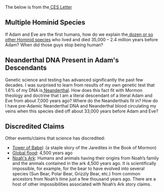 The below is from the[ CES Letter](https://read.cesletter.org/)


## **Multiple Hominid Species**

If Adam and Eve are the first humans, how do we explain the[ dozen or so other Hominid species](https://www.cesletter.org/science/5) who lived and died 35,000 – 2.4 million years before Adam? When did those guys stop being human?


## **Neanderthal DNA Present in Adam's Descendants**

Genetic science and testing has advanced significantly the past few decades. I was surprised to learn from results of my own genetic test that 1.6% of my DNA is[ Neanderthal](https://www.cesletter.org/science/6). How does this fact fit with Mormon theology and doctrine that I am a literal descendant of a literal Adam and Eve from about 7,000 years ago? Where do the Neanderthals fit in? How do I have pre-Adamic Neanderthal DNA and Neanderthal blood circulating my veins when this species died off about 33,000 years before Adam and Eve?


## **Discredited Claims**

Other events/claims that science has discredited:



* [Tower of Babel](https://www.cesletter.org/science/7): (a staple story of the Jaredites in the Book of Mormon)
* [Global flood](https://www.cesletter.org/science/8): 4,500 years ago
* [Noah's Ark](https://www.cesletter.org/science/8): Humans and animals having their origins from Noah’s family and the animals contained in the ark 4,500 years ago. It is scientifically impossible, for example, for the bear to have evolved into several species (Sun Bear, Polar Bear, Grizzly Bear, etc.) from common ancestors from Noah’s time just a few thousand years ago. There are a host of other impossibilities associated with Noah’s Ark story claims.
